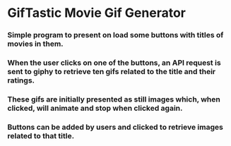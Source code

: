 # GifTastic Movie Gif Generator
### Simple program to present on load some buttons with titles of movies in them.  
### When the user clicks on one of the buttons, an API request is sent to giphy to retrieve ten gifs related to the title and their ratings.
### These gifs are initially presented as still images which, when clicked, will animate and stop when clicked again.
### Buttons can be added by users and clicked to retrieve images related to that title.
